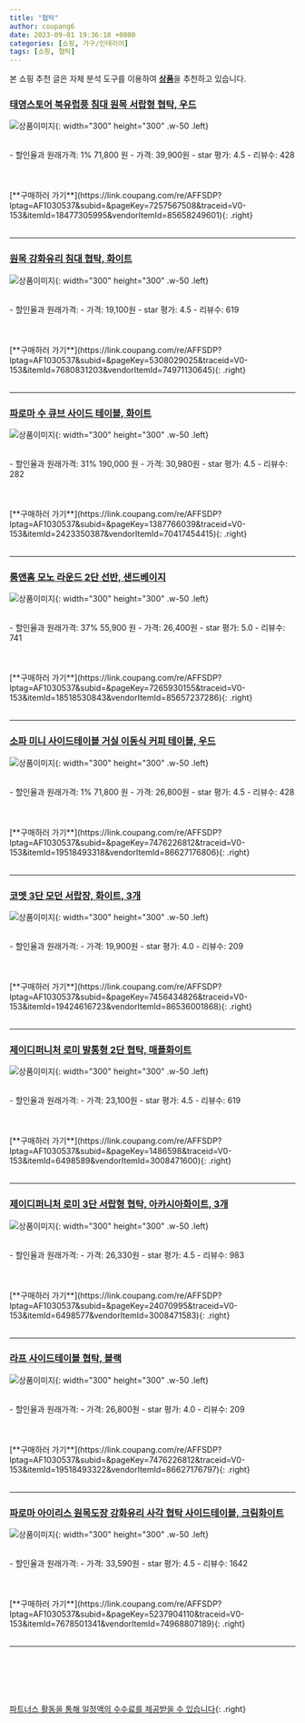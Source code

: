 ```yaml
---
title: "협탁"
author: coupang6
date: 2023-09-01 19:36:18 +0800
categories: [쇼핑, 가구/인테리어]
tags: [쇼핑, 협탁]
---
```


본 쇼핑 추천 글은 자체 분석 도구를 이용하여 [**상품**](https://link.coupang.com/a/bao1ui)을 추천하고 있습니다.

### [태영스토어 북유럽풍 침대 원목 서랍형 협탁, 우드](https://link.coupang.com/re/AFFSDP?lptag=AF1030537&subid=&pageKey=7257567508&traceid=V0-153&itemId=18477305995&vendorItemId=85658249601)

![상품이미지](https://thumbnail8.coupangcdn.com/thumbnails/remote/230x230ex/image/vendor_inventory/9dfa/57318a94012b51aa10b519f9368be47c7cdcf3046466f55aa66ce8c1dad0.jpg){: width="300" height="300" .w-50 .left}


<br>
- 할인율과 원래가격: 1%  71,800   원
- 가격: 39,900원
- star 평가: 4.5
- 리뷰수: 428
<br>
<br>
<br>
<br>
[**구매하러 가기**](https://link.coupang.com/re/AFFSDP?lptag=AF1030537&subid=&pageKey=7257567508&traceid=V0-153&itemId=18477305995&vendorItemId=85658249601){: .right}
<br>
<br>

---

### [원목 강화유리 침대 협탁, 화이트](https://link.coupang.com/re/AFFSDP?lptag=AF1030537&subid=&pageKey=5308029025&traceid=V0-153&itemId=7680831203&vendorItemId=74971130645)

![상품이미지](https://thumbnail8.coupangcdn.com/thumbnails/remote/230x230ex/image/rs_quotation_api/4ikzslxd/1e5e572ade5b483da1355bf1c728d841.jpg){: width="300" height="300" .w-50 .left}


<br>
- 할인율과 원래가격: 
- 가격: 19,100원
- star 평가: 4.5
- 리뷰수: 619
<br>
<br>
<br>
<br>
[**구매하러 가기**](https://link.coupang.com/re/AFFSDP?lptag=AF1030537&subid=&pageKey=5308029025&traceid=V0-153&itemId=7680831203&vendorItemId=74971130645){: .right}
<br>
<br>

---

### [파로마 수 큐브 사이드 테이블, 화이트](https://link.coupang.com/re/AFFSDP?lptag=AF1030537&subid=&pageKey=1387766039&traceid=V0-153&itemId=2423350387&vendorItemId=70417454415)

![상품이미지](https://thumbnail9.coupangcdn.com/thumbnails/remote/230x230ex/image/retail/images/280172849328332-c678beb9-411c-4030-85a8-44e9b88b8114.jpg){: width="300" height="300" .w-50 .left}


<br>
- 할인율과 원래가격: 31%  190,000   원
- 가격: 30,980원
- star 평가: 4.5
- 리뷰수: 282
<br>
<br>
<br>
<br>
[**구매하러 가기**](https://link.coupang.com/re/AFFSDP?lptag=AF1030537&subid=&pageKey=1387766039&traceid=V0-153&itemId=2423350387&vendorItemId=70417454415){: .right}
<br>
<br>

---

### [룸앤홈 모노 라운드 2단 선반, 샌드베이지](https://link.coupang.com/re/AFFSDP?lptag=AF1030537&subid=&pageKey=7265930155&traceid=V0-153&itemId=18518530843&vendorItemId=85657237286)

![상품이미지](https://thumbnail8.coupangcdn.com/thumbnails/remote/230x230ex/image/rs_quotation_api/xf9psmzz/52d2cba8c2234279aa99359e8b690ae3.jpg){: width="300" height="300" .w-50 .left}


<br>
- 할인율과 원래가격: 37%  55,900   원
- 가격: 26,400원
- star 평가: 5.0
- 리뷰수: 741
<br>
<br>
<br>
<br>
[**구매하러 가기**](https://link.coupang.com/re/AFFSDP?lptag=AF1030537&subid=&pageKey=7265930155&traceid=V0-153&itemId=18518530843&vendorItemId=85657237286){: .right}
<br>
<br>

---

### [소파 미니 사이드테이블 거실 이동식 커피 테이블, 우드](https://link.coupang.com/re/AFFSDP?lptag=AF1030537&subid=&pageKey=7476226812&traceid=V0-153&itemId=19518493318&vendorItemId=86627176806)

![상품이미지](https://thumbnail6.coupangcdn.com/thumbnails/remote/230x230ex/image/vendor_inventory/168d/1982d1b7847a98c02cb6bb0a98a438e582ef601137ec064eaa7d4bd8a87e.png){: width="300" height="300" .w-50 .left}


<br>
- 할인율과 원래가격: 1%  71,800   원
- 가격: 26,800원
- star 평가: 4.5
- 리뷰수: 428
<br>
<br>
<br>
<br>
[**구매하러 가기**](https://link.coupang.com/re/AFFSDP?lptag=AF1030537&subid=&pageKey=7476226812&traceid=V0-153&itemId=19518493318&vendorItemId=86627176806){: .right}
<br>
<br>

---

### [코멧 3단 모던 서랍장, 화이트, 3개](https://link.coupang.com/re/AFFSDP?lptag=AF1030537&subid=&pageKey=7456434826&traceid=V0-153&itemId=19424616723&vendorItemId=86536001868)

![상품이미지](https://thumbnail6.coupangcdn.com/thumbnails/remote/230x230ex/image/retail/images/5891832189840099-58948213-a40e-4708-8e80-8847af4f0dc7.jpg){: width="300" height="300" .w-50 .left}


<br>
- 할인율과 원래가격: 
- 가격: 19,900원
- star 평가: 4.0
- 리뷰수: 209
<br>
<br>
<br>
<br>
[**구매하러 가기**](https://link.coupang.com/re/AFFSDP?lptag=AF1030537&subid=&pageKey=7456434826&traceid=V0-153&itemId=19424616723&vendorItemId=86536001868){: .right}
<br>
<br>

---

### [제이디퍼니처 로미 발통형 2단 협탁, 매플화이트](https://link.coupang.com/re/AFFSDP?lptag=AF1030537&subid=&pageKey=1486598&traceid=V0-153&itemId=6498589&vendorItemId=3008471600)

![상품이미지](https://thumbnail7.coupangcdn.com/thumbnails/remote/230x230ex/image/product/image/vendoritem/2016/07/20/3008471600/0cddeb55-b10a-4f64-b4f9-afce04de60e1.jpg){: width="300" height="300" .w-50 .left}


<br>
- 할인율과 원래가격: 
- 가격: 23,100원
- star 평가: 4.5
- 리뷰수: 619
<br>
<br>
<br>
<br>
[**구매하러 가기**](https://link.coupang.com/re/AFFSDP?lptag=AF1030537&subid=&pageKey=1486598&traceid=V0-153&itemId=6498589&vendorItemId=3008471600){: .right}
<br>
<br>

---

### [제이디퍼니처 로미 3단 서랍형 협탁, 아카시아화이트, 3개](https://link.coupang.com/re/AFFSDP?lptag=AF1030537&subid=&pageKey=24070995&traceid=V0-153&itemId=6498577&vendorItemId=3008471583)

![상품이미지](https://thumbnail7.coupangcdn.com/thumbnails/remote/230x230ex/image/retail/images/3669925870462252-46d140a3-e3e7-43db-8380-2a47f9ba312f.jpg){: width="300" height="300" .w-50 .left}


<br>
- 할인율과 원래가격: 
- 가격: 26,330원
- star 평가: 4.5
- 리뷰수: 983
<br>
<br>
<br>
<br>
[**구매하러 가기**](https://link.coupang.com/re/AFFSDP?lptag=AF1030537&subid=&pageKey=24070995&traceid=V0-153&itemId=6498577&vendorItemId=3008471583){: .right}
<br>
<br>

---

### [라프 사이드테이블 협탁, 블랙](https://link.coupang.com/re/AFFSDP?lptag=AF1030537&subid=&pageKey=7476226812&traceid=V0-153&itemId=19518493322&vendorItemId=86627176797)

![상품이미지](https://thumbnail10.coupangcdn.com/thumbnails/remote/230x230ex/image/vendor_inventory/1e22/96ca2b612b9ad64741d71842b65852d9a9bd497e4852ddc41e1965f1eedc.png){: width="300" height="300" .w-50 .left}


<br>
- 할인율과 원래가격: 
- 가격: 26,800원
- star 평가: 4.0
- 리뷰수: 209
<br>
<br>
<br>
<br>
[**구매하러 가기**](https://link.coupang.com/re/AFFSDP?lptag=AF1030537&subid=&pageKey=7476226812&traceid=V0-153&itemId=19518493322&vendorItemId=86627176797){: .right}
<br>
<br>

---

### [파로마 아이리스 원목도장 강화유리 사각 협탁 사이드테이블, 크림화이트](https://link.coupang.com/re/AFFSDP?lptag=AF1030537&subid=&pageKey=5237904110&traceid=V0-153&itemId=7678501341&vendorItemId=74968807189)

![상품이미지](https://thumbnail10.coupangcdn.com/thumbnails/remote/230x230ex/image/retail/images/7452904515642501-1d65ff1e-e629-478e-8c2d-07a67a5c3edc.jpg){: width="300" height="300" .w-50 .left}


<br>
- 할인율과 원래가격: 
- 가격: 33,590원
- star 평가: 4.5
- 리뷰수: 1642
<br>
<br>
<br>
<br>
[**구매하러 가기**](https://link.coupang.com/re/AFFSDP?lptag=AF1030537&subid=&pageKey=5237904110&traceid=V0-153&itemId=7678501341&vendorItemId=74968807189){: .right}
<br>
<br>

---
<br><br><br><br><br> [파트너스 활동을 통해 일정액의 수수료를 제공받을 수 있습니다](https://link.coupang.com/a/bao1ui){: .right}